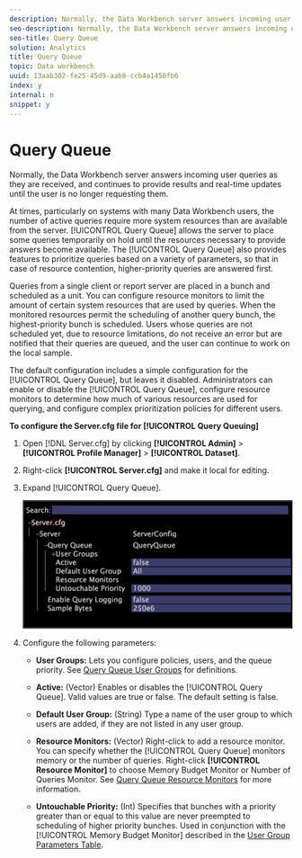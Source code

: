 ```yaml
---
description: Normally, the Data Workbench server answers incoming user queries as they are received, and continues to provide results and real-time updates until the user is no longer requesting them.
seo-description: Normally, the Data Workbench server answers incoming user queries as they are received, and continues to provide results and real-time updates until the user is no longer requesting them.
seo-title: Query Queue
solution: Analytics
title: Query Queue
topic: Data workbench
uuid: 13aab302-fe25-45d9-aab8-ccb4a1450fb6
index: y
internal: n
snippet: y
---
```


# Query Queue

Normally, the Data Workbench server answers incoming user queries as they are received, and continues to provide results and real-time updates until the user is no longer requesting them.

 At times, particularly on systems with many Data Workbench users, the number of active queries require more system resources than are available from the server. [!UICONTROL Query Queue] allows the server to place some queries temporarily on hold until the resources necessary to provide answers become available. The [!UICONTROL Query Queue] also provides features to prioritize queries based on a variety of parameters, so that in case of resource contention, higher-priority queries are answered first.

Queries from a single client or report server are placed in a bunch and scheduled as a unit. You can configure resource monitors to limit the amount of certain system resources that are used by queries. When the monitored resources permit the scheduling of another query bunch, the highest-priority bunch is scheduled. Users whose queries are not scheduled yet, due to resource limitations, do not receive an error but are notified that their queries are queued, and the user can continue to work on the local sample.

The default configuration includes a simple configuration for the [!UICONTROL Query Queue], but leaves it disabled. Administrators can enable or disable the [!UICONTROL Query Queue], configure resource monitors to determine how much of various resources are used for querying, and configure complex prioritization policies for different users.

**To configure the Server.cfg file for [!UICONTROL Query Queuing]**

1. Open [!DNL Server.cfg] by clicking **[!UICONTROL Admin]** > **[!UICONTROL Profile Manager]** > **[!UICONTROL Dataset]**. 
1. Right-click **[!UICONTROL Server.cfg]** and make it local for editing. 
1. Expand [!UICONTROL Query Queue].

   ![](assets/queryqueue1.png)

1. Configure the following parameters:

    * **User Groups:** Lets you configure policies, users, and the queue priority. See [Query Queue User Groups](../../c-admin-intrf/c-query-que/c-query-que-user-grps.md#concept_5555F51402ED49419C067D61738474C1) for definitions. 
    
    * **Active:** (Vector) Enables or disables the [!UICONTROL Query Queue]. Valid values are true or false. The default setting is false. 
    
    * **Default User Group:** (String) Type a name of the user group to which users are added, if they are not listed in any user group. 
    * **Resource Monitors:** (Vector) Right-click to add a resource monitor. You can specify whether the [!UICONTROL Query Queue] monitors memory or the number of queries. Right-click **[!UICONTROL Resource Monitor]** to choose Memory Budget Monitor or Number of Queries Monitor. See [Query Queue Resource Monitors](../../c-admin-intrf/c-query-que/c-query-que-res-mon.md#concept_0840967B228C4D5BA3B59B4B2759F325) for more information. 
    
    * **Untouchable Priority:** (Int) Specifies that bunches with a priority greater than or equal to this value are never preempted to scheduling of higher priority bunches. Used in conjunction with the [!UICONTROL Memory Budget Monitor] described in the [User Group Parameters Table](../../c-admin-intrf/c-query-que/c-query-que-user-grps.md#concept_5555F51402ED49419C067D61738474C1).

